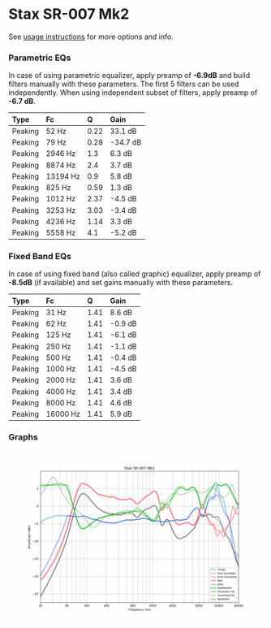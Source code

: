 # Stax SR-007 Mk2
See [usage instructions](https://github.com/jaakkopasanen/AutoEq#usage) for more options and info.

### Parametric EQs
In case of using parametric equalizer, apply preamp of **-6.9dB** and build filters manually
with these parameters. The first 5 filters can be used independently.
When using independent subset of filters, apply preamp of **-6.7 dB**.

| Type    | Fc       |    Q | Gain     |
|:--------|:---------|:-----|:---------|
| Peaking | 52 Hz    | 0.22 | 33.1 dB  |
| Peaking | 79 Hz    | 0.28 | -34.7 dB |
| Peaking | 2946 Hz  | 1.3  | 6.3 dB   |
| Peaking | 8874 Hz  | 2.4  | 3.7 dB   |
| Peaking | 13194 Hz | 0.9  | 5.8 dB   |
| Peaking | 825 Hz   | 0.59 | 1.3 dB   |
| Peaking | 1012 Hz  | 2.37 | -4.5 dB  |
| Peaking | 3253 Hz  | 3.03 | -3.4 dB  |
| Peaking | 4236 Hz  | 1.14 | 3.3 dB   |
| Peaking | 5558 Hz  | 4.1  | -5.2 dB  |

### Fixed Band EQs
In case of using fixed band (also called graphic) equalizer, apply preamp of **-8.5dB**
(if available) and set gains manually with these parameters.

| Type    | Fc       |    Q | Gain    |
|:--------|:---------|:-----|:--------|
| Peaking | 31 Hz    | 1.41 | 8.6 dB  |
| Peaking | 62 Hz    | 1.41 | -0.9 dB |
| Peaking | 125 Hz   | 1.41 | -6.1 dB |
| Peaking | 250 Hz   | 1.41 | -1.1 dB |
| Peaking | 500 Hz   | 1.41 | -0.4 dB |
| Peaking | 1000 Hz  | 1.41 | -4.5 dB |
| Peaking | 2000 Hz  | 1.41 | 3.6 dB  |
| Peaking | 4000 Hz  | 1.41 | 3.4 dB  |
| Peaking | 8000 Hz  | 1.41 | 4.6 dB  |
| Peaking | 16000 Hz | 1.41 | 5.9 dB  |

### Graphs
![](./Stax%20SR-007%20Mk2.png)